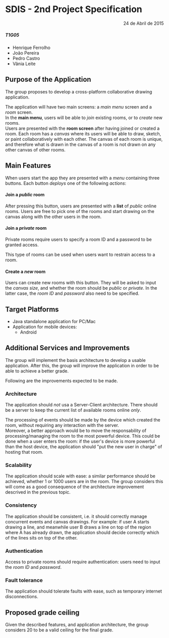 # SDIS - 2nd Project Specification

<p align="right">24 de Abril de 2015</p>


##### T1G05

- Henrique Ferrolho  
- João Pereira  
- Pedro Castro  
- Vânia Leite  


## Purpose of the Application

The group proposes to develop a cross-platform collaborative drawing application.

The application will have two main screens: a *main menu* screen and a *room* screen.  
In the **main menu**, users will be able to *join* existing rooms, or to *create* new rooms.  
Users are presented with the **room screen** after having joined or created a room. Each room has a *canvas* where its users will be able to draw, sketch, or paint collaboratively with each other. The canvas of each room is unique, and therefore what is drawn in the canvas of a room is not drawn on any other canvas of other rooms.


## Main Features

When users start the app they are presented with a *menu* containing three buttons. Each button *deploys* one of the following *actions*:

#### **Join** a *public* room

After pressing this button, users are presented with a **list** of *public* online rooms. Users are free to pick one of the rooms and start drawing on the canvas along with the other users in the room.

#### **Join** a *private* room

Private rooms require users to specify a room ID and a password to be granted access.

This type of rooms can be used when users want to restrain access to a room.

#### **Create** a *new* room

Users can create new rooms with this button. They will be asked to input the *canvas size*, and whether the room should be *public* or *private*. In the latter case, the *room ID* and *password* also need to be specified.

## Target Platforms

- Java standalone application for PC/Mac
- Application for mobile devices:
  - Android


## Additional Services and Improvements

The group will implement the basis architecture to develop a usable application. After this, the group will improve the application in order to be able to achieve a better grade.

Following are the improvements expected to be made.

### Architecture

The application should *not* usa a Server-Client architecture. There should be a server to keep the current list of available rooms online *only*.

The processing of events should be made by the device which created the room, without requiring any interaction with the server.  
Moreover, a better approach would be to move the responsability of processing/managing the room to the most powerful device. This could be done when a user enters the room: if the user's device is more powerful than the host device, the application should "put the new user in charge" of hosting that room.

### Scalability

The application should scale with ease: a similar performance should be achieved, whether 1 or 1000 users are in the room. The group considers this will come as a good consequence of the architecture improvement descrived in the previous topic.

### Consistency

The application should be consistent, i.e. it should correctly manage concurrent events and canvas drawings. For example: if user A starts drawing a line, and meanwhile user B draws a line on top of the region where A has already drawn, the application should decide correctly which of the lines sits on top of the other.

### Authentication

Access to private rooms should require authentication: users need to input the *room ID* and *password*.

### Fault tolerance

The application should tolerate faults with ease, such as temporary internet disconnections.

## Proposed grade ceiling

Given the described features, and application architecture, the group considers 20 to be a valid ceiling for the final grade.
